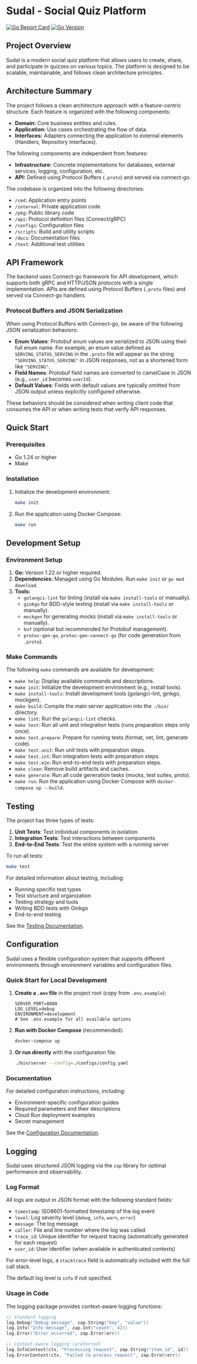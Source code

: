 # Sudal - Social Quiz Platform

[![Go Report Card](https://goreportcard.com/badge/github.com/seventeenthearth/sudal)](https://goreportcard.com/report/github.com/seventeenthearth/sudal)
[![Go Version](https://img.shields.io/github/go-mod/go-version/SeventeenthEarth/sudal)](https://golang.org/dl/)

## Project Overview

Sudal is a modern social quiz platform that allows users to create, share, and participate in quizzes on various topics. The platform is designed to be scalable, maintainable, and follows clean architecture principles.

## Architecture Summary

The project follows a clean architecture approach with a feature-centric structure. Each feature is organized with the following components:

- **Domain:** Core business entities and rules.
- **Application:** Use cases orchestrating the flow of data.
- **Interfaces:** Adapters connecting the application to external elements (Handlers, Repository Interfaces).

The following components are independent from features:

- **Infrastructure:** Concrete implementations for databases, external services, logging, configuration, etc.
- **API:** Defined using Protocol Buffers (`.proto`) and served via connect-go.

The codebase is organized into the following directories:

- `/cmd`: Application entry points
- `/internal`: Private application code
- `/pkg`: Public library code
- `/api`: Protocol definition files (Connect/gRPC)
- `/configs`: Configuration files
- `/scripts`: Build and utility scripts
- `/docs`: Documentation files
- `/test`: Additional test utilities

## API Framework

The backend uses Connect-go framework for API development, which supports both gRPC and HTTP/JSON protocols with a single implementation. APIs are defined using Protocol Buffers (`.proto` files) and served via Connect-go handlers.

### Protocol Buffers and JSON Serialization

When using Protocol Buffers with Connect-go, be aware of the following JSON serialization behaviors:

- **Enum Values**: Protobuf enum values are serialized to JSON using their full enum name. For example, an enum value defined as `SERVING_STATUS_SERVING` in the `.proto` file will appear as the string `"SERVING_STATUS_SERVING"` in JSON responses, not as a shortened form like `"SERVING"`.
- **Field Names**: Protobuf field names are converted to camelCase in JSON (e.g., `user_id` becomes `userId`).
- **Default Values**: Fields with default values are typically omitted from JSON output unless explicitly configured otherwise.

These behaviors should be considered when writing client code that consumes the API or when writing tests that verify API responses.

## Quick Start

### Prerequisites

- Go 1.24 or higher
- Make

### Installation

1. Initialize the development environment:
   ```bash
   make init
   ```

2. Run the application using Docker Compose:
   ```bash
   make run
   ```

## Development Setup

### Environment Setup

1. **Go:** Version 1.22 or higher required.
2. **Dependencies:** Managed using Go Modules. Run `make init` or `go mod download`.
3. **Tools:**
   - `golangci-lint` for linting (install via `make install-tools` or manually).
   - `ginkgo` for BDD-style testing (install via `make install-tools` or manually).
   - `mockgen` for generating mocks (install via `make install-tools` or manually).
   - `buf` (optional but recommended for Protobuf management).
   - `protoc-gen-go`, `protoc-gen-connect-go` (for code generation from `.proto`).

### Make Commands

The following `make` commands are available for development:

- `make help`: Display available commands and descriptions.
- `make init`: Initialize the development environment (e.g., install tools).
- `make install-tools`: Install development tools (golangci-lint, ginkgo, mockgen).
- `make build`: Compile the main server application into the `./bin/` directory.
- `make lint`: Run the `golangci-lint` checks.
- `make test`: Run all unit and integration tests (runs preparation steps only once).
- `make test.prepare`: Prepare for running tests (format, vet, lint, generate code).
- `make test.unit`: Run unit tests with preparation steps.
- `make test.int`: Run integration tests with preparation steps.
- `make test.e2e`: Run end-to-end tests with preparation steps.
- `make clean`: Remove build artifacts and caches.
- `make generate`: Run all code generation tasks (mocks, test suites, proto).
- `make run`: Run the application using Docker Compose with `docker-compose up --build`.

## Testing

The project has three types of tests:

1. **Unit Tests**: Test individual components in isolation
2. **Integration Tests**: Test interactions between components
3. **End-to-End Tests**: Test the entire system with a running server

To run all tests:

```bash
make test
```

For detailed information about testing, including:
- Running specific test types
- Test structure and organization
- Testing strategy and tools
- Writing BDD tests with Ginkgo
- End-to-end testing

See the [Testing Documentation](docs/test.md).

## Configuration

Sudal uses a flexible configuration system that supports different environments through environment variables and configuration files.

### Quick Start for Local Development

1. **Create a `.env` file** in the project root (copy from `.env.example`):
   ```
   SERVER_PORT=8080
   LOG_LEVEL=debug
   ENVIRONMENT=development
   # See .env.example for all available options
   ```

2. **Run with Docker Compose** (recommended):
   ```bash
   docker-compose up
   ```

3. **Or run directly** with the configuration file:
   ```bash
   ./bin/server --config=./configs/config.yaml
   ```

### Documentation

For detailed configuration instructions, including:
- Environment-specific configuration guides
- Required parameters and their descriptions
- Cloud Run deployment examples
- Secret management

See the [Configuration Documentation](docs/configuration.md).

## Logging

Sudal uses structured JSON logging via the `zap` library for optimal performance and observability.

### Log Format

All logs are output in JSON format with the following standard fields:

- `timestamp`: ISO8601-formatted timestamp of the log event
- `level`: Log severity level (`debug`, `info`, `warn`, `error`)
- `message`: The log message
- `caller`: File and line number where the log was called
- `trace_id`: Unique identifier for request tracing (automatically generated for each request)
- `user_id`: User identifier (when available in authenticated contexts)

For error-level logs, a `stacktrace` field is automatically included with the full call stack.


The default log level is `info` if not specified.

### Usage in Code

The logging package provides context-aware logging functions:

```go
// Standard logging
log.Debug("Debug message", zap.String("key", "value"))
log.Info("Info message", zap.Int("count", 42))
log.Error("Error occurred", zap.Error(err))

// Context-aware logging (preferred)
log.InfoContext(ctx, "Processing request", zap.String("item_id", id))
log.ErrorContext(ctx, "Failed to process request", zap.Error(err))
```
